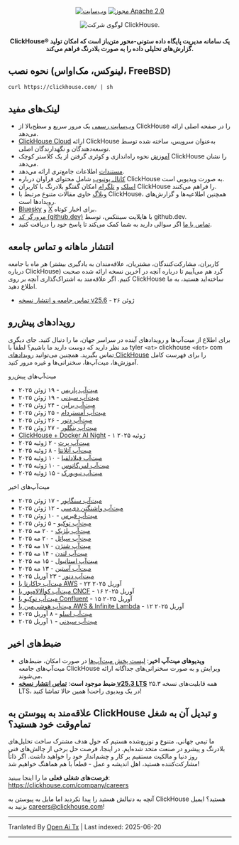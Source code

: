 <div align=center>

[![وب‌سایت](https://img.shields.io/website?up_message=AVAILABLE&down_message=DOWN&url=https%3A%2F%2Fclickhouse.com&style=for-the-badge)](https://clickhouse.com)
[![مجوز Apache 2.0](https://img.shields.io/badge/license-Apache%202.0-blueviolet?style=for-the-badge)](https://www.apache.org/licenses/LICENSE-2.0)

<picture align=center>
    <source media="(prefers-color-scheme: dark)" srcset="https://github.com/ClickHouse/clickhouse-docs/assets/9611008/4ef9c104-2d3f-4646-b186-507358d2fe28">
    <source media="(prefers-color-scheme: light)" srcset="https://github.com/ClickHouse/clickhouse-docs/assets/9611008/b001dc7b-5a45-4dcd-9275-e03beb7f9177">
    <img alt="لوگوی شرکت ClickHouse." src="https://github.com/ClickHouse/clickhouse-docs/assets/9611008/b001dc7b-5a45-4dcd-9275-e03beb7f9177">
</picture>

<h4>ClickHouse® یک سامانه مدیریت پایگاه داده ستونی-محور متن‌باز است که امکان تولید گزارش‌های تحلیلی داده را به صورت بلادرنگ فراهم می‌کند.</h4>

</div>

## نحوه نصب (لینوکس، مک‌اواس، FreeBSD)

```
curl https://clickhouse.com/ | sh
```

## لینک‌های مفید

* [وب‌سایت رسمی](https://clickhouse.com/) یک مرور سریع و سطح‌بالا از ClickHouse را در صفحه اصلی ارائه می‌دهد.
* [ClickHouse Cloud](https://clickhouse.cloud) ارائه ClickHouse به‌عنوان سرویس، ساخته شده توسط توسعه‌دهندگان و نگهدارندگان اصلی.
* [آموزش](https://clickhouse.com/docs/getting_started/tutorial/) نحوه راه‌اندازی و کوئری گرفتن از یک کلاستر کوچک ClickHouse را نشان می‌دهد.
* [مستندات](https://clickhouse.com/docs/) اطلاعات جامع‌تری ارائه می‌دهد.
* [کانال یوتیوب](https://www.youtube.com/c/ClickHouseDB) شامل محتوای فراوان درباره ClickHouse به صورت ویدیویی است.
* [اسلک](https://clickhouse.com/slack) و [تلگرام](https://telegram.me/clickhouse_en) امکان گفتگو بلادرنگ با کاربران ClickHouse را فراهم می‌کنند.
* [وبلاگ](https://clickhouse.com/blog/) حاوی مقالات متنوع مرتبط با ClickHouse، همچنین اطلاعیه‌ها و گزارش‌های رویدادها است.
* [Bluesky](https://bsky.app/profile/clickhouse.com) و [X](https://x.com/ClickHouseDB) برای اخبار کوتاه.
* [مرورگر کد (github.dev)](https://github.dev/ClickHouse/ClickHouse) با هایلایت سینتکس، توسط github.dev.
* [تماس با ما](https://clickhouse.com/company/contact) اگر سوالی دارید به شما کمک می‌کند تا پاسخ خود را دریافت کنید.

## انتشار ماهانه و تماس جامعه

هر ماه با جامعه (کاربران، مشارکت‌کنندگان، مشتریان، علاقه‌مندان به یادگیری بیشتر درباره ClickHouse) گرد هم می‌آییم تا درباره آنچه در آخرین نسخه ارائه شده صحبت کنیم.
اگر علاقه‌مند به اشتراک‌گذاری آنچه بر روی ClickHouse ساخته‌اید هستید، به ما اطلاع دهید.

* [تماس جامعه و انتشار نسخه v25.6](https://clickhouse.com/company/events/v25-6-community-release-call) - ۲۶ ژوئن

## رویدادهای پیش‌رو

برای اطلاع از میت‌آپ‌ها و رویدادهای آینده در سراسر جهان، ما را دنبال کنید.
جای دیگری مد نظر دارید که دوست دارید ما باشیم؟
لطفاً با tyler `<at>` clickhouse `<dot>` com تماس بگیرید.
همچنین می‌توانید [رویدادهای ClickHouse](https://clickhouse.com/company/news-events) را برای فهرست کامل آموزش‌ها، میت‌آپ‌ها، سخنرانی‌ها و غیره مرور کنید.

میت‌آپ‌های پیش‌رو
* [میت‌آپ پاریس](https://www.meetup.com/clickhouse-france-user-group/events/308053030/) - ۱۹ ژوئن ۲۰۲۵
* [میت‌آپ سیدنی](https://www.meetup.com/clickhouse-australia-user-group/events/308248552/) - ۱۹ ژوئن ۲۰۲۵
* [میت‌آپ برلین](https://www.meetup.com/clickhouse-berlin-user-group/events/307866586/) - ۲۴ ژوئن ۲۰۲۵
* [میت‌آپ آمستردام](https://www.meetup.com/clickhouse-netherlands-user-group/events/308053051/) - ۲۵ ژوئن ۲۰۲۵
* [میت‌آپ دنور](https://lu.ma/j7qm8o6i) - ۲۶ ژوئن ۲۰۲۵
* [میت‌آپ بنگلور](https://www.meetup.com/clickhouse-bangalore-user-group/events/308323519/) - ۲۷ ژوئن ۲۰۲۵
* [ClickHouse + Docker AI Night](https://lu.ma/g9nhgnlh) - ۱ ژوئیه ۲۰۲۵
* [میت‌آپ پرث](https://www.meetup.com/clickhouse-perth-user-group/events/308421971/) - ۲ ژوئیه ۲۰۲۵
* [میت‌آپ آتلانتا](https://www.meetup.com/clickhouse-atlanta-meetup-group/events/307627590/) - ۸ ژوئیه ۲۰۲۵
* [میت‌آپ فیلادلفیا](https://www.meetup.com/clickhouse-philadelphia-user-group/events/308333554/) - ۱۰ ژوئیه ۲۰۲۵
* [میت‌آپ لس‌گاتوس](https://www.meetup.com/clickhouse-silicon-valley-meetup-group/events/308546075) - ۱۰ ژوئیه ۲۰۲۵
* [میت‌آپ نیویورک](https://www.meetup.com/clickhouse-new-york-user-group/events/307627675/) - ۱۵ ژوئیه ۲۰۲۵


میت‌آپ‌های اخیر
* [میت‌آپ سنگاپور](https://www.meetup.com/clickhouse-cyprus-user-group/events/307819236) - ۱۷ ژوئن ۲۰۲۵
* [میت‌آپ واشنگتن دی‌سی](https://www.meetup.com/clickhouse-dc-user-group/events/307622954/) - ۱۲ ژوئن ۲۰۲۵
* [میت‌آپ قبرس](https://www.meetup.com/clickhouse-cyprus-user-group/events/307819236) - ۱۰ ژوئن ۲۰۲۵
* [میت‌آپ توکیو](https://www.meetup.com/clickhouse-tokyo-user-group/events/307689645/) - ۵ ژوئن ۲۰۲۵
* [میت‌آپ بلژیک](https://www.meetup.com/clickhouse-belgium-user-group/events/307818346/) - ۲۰ مه ۲۰۲۵
* [میت‌آپ سیاتل](https://www.meetup.com/clickhouse-seattle-user-group/events/307622716/) - ۲۰ مه ۲۰۲۵
* [میت‌آپ شنژن](https://www.huodongxing.com/event/7803892350511) - ۱۷ مه ۲۰۲۵
* [میت‌آپ لندن](https://www.meetup.com/clickhouse-london-user-group/events/306047172/) - ۱۴ مه ۲۰۲۵
* [میت‌آپ استانبول](https://www.meetup.com/clickhouse-turkiye-meetup-group/events/306978337/) - ۱۵ مه ۲۰۲۵
* [میت‌آپ آستین](https://www.meetup.com/clickhouse-austin-user-group/events/307289908) - ۱۳ مه ۲۰۲۵
* [میت‌آپ دنور](https://www.meetup.com/clickhouse-denver-user-group/events/306934991/) - ۲۳ آوریل ۲۰۲۵
* [میت‌آپ جاکارتا با AWS](https://www.meetup.com/clickhouse-indonesia-user-group/events/306973747/) - ۲۲ آوریل ۲۰۲۵
* [میت‌آپ کوالالامپور با CNCF](https://www.meetup.com/clickhouse-malaysia-meetup-group/events/306697678/) - ۱۶ آوریل ۲۰۲۵
* [میت‌آپ توکیو با Confluent](https://www.meetup.com/clickhouse-tokyo-user-group/events/306832118/) - ۱۵ آوریل ۲۰۲۵
* [میت‌آپ هوشی‌مین با AWS & Infinite Lambda](https://www.meetup.com/clickhouse-vietnam-meetup-group/events/306810105/) - ۱۲ آوریل ۲۰۲۵
* [میت‌آپ اسلو](https://www.meetup.com/open-source-real-time-data-warehouse-real-time-analytics/events/306414327/) - ۸ آوریل ۲۰۲۵
* [میت‌آپ سیدنی](https://www.meetup.com/clickhouse-australia-user-group/events/306549810/) - ۱ آوریل ۲۰۲۵





## ضبط‌های اخیر

* **ویدیوهای میت‌آپ اخیر**: [لیست پخش میت‌آپ‌ها](https://www.youtube.com/playlist?list=PL0Z2YDlm0b3iNDUzpY1S3L_iV4nARda_U) در صورت امکان، ضبط‌های میت‌آپ‌های جامعه ClickHouse ویرایش و به صورت سخنرانی‌های جداگانه ارائه می‌شوند.
* **ضبط موجود است**: [**تماس انتشار نسخه v25.3 LTS**](https://www.youtube.com/watch?v=iCKEzp0_Z2Q) همه قابلیت‌های نسخه ۲۵.۳ LTS، در یک ویدیوی راحت! همین حالا تماشا کنید!

 ## علاقه‌مند به پیوستن به ClickHouse و تبدیل آن به شغل تمام‌وقت خود هستید؟

ما تیمی جهانی، متنوع و توزیع‌شده هستیم که حول هدف مشترک ساخت تحلیل‌های بلادرنگ و پیشرو در صنعت متحد شده‌ایم.
در اینجا، فرصت حل برخی از چالش‌های فنی روز دنیا و مالکیت مستقیم بر کار و چشم‌انداز خود را خواهید داشت.
اگر ذاتاً مشارکت‌کننده هستید، اهل اندیشه و عمل - قطعاً با هم هماهنگ خواهیم شد!

**فرصت‌های شغلی فعلی** ما را اینجا ببینید: https://clickhouse.com/company/careers

آنچه به دنبالش هستید را پیدا نکردید اما مایل به پیوستن به ClickHouse هستید؟
ایمیل بزنید به careers@clickhouse.com!


---

Tranlated By [Open Ai Tx](https://github.com/OpenAiTx/OpenAiTx) | Last indexed: 2025-06-20

---